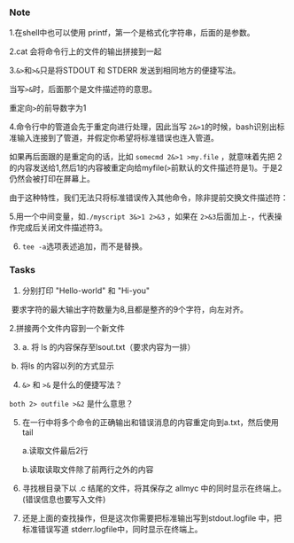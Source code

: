 ### Note

1.在shell中也可以使用 printf，第一个是格式化字符串，后面的是参数。

2.cat 会将命令行上的文件的输出拼接到一起

3.`&>`和`>&`只是将STDOUT 和 STDERR 发送到相同地方的便捷写法。

当写`>&`时，后面那个是文件描述符的意思。

重定向`>`的前导数字为1

4.命令行中的管道会先于重定向进行处理，因此当写 `2&>1`的时候，bash识别出标准输入连接到了管道，并假定你希望将标准错误也连入管道。

如果再后面跟的是重定向的话，比如 `somecmd 2&>1 >my.file` ，就意味着先把 2的内容发送给1,然后1的内容被重定向给myfile(`>`前默认的文件描述符是1)。于是2仍然会被打印在屏幕上。

由于这种特性，我们无法只将标准错误传入其他命令，除非提前交换文件描述符：

5.用一个中间变量，如`./myscript 3&>1 2>&3` ，如果在 `2>&3`后面加上`-`，代表操作完成后关闭文件描述符3。

6. `tee -a`选项表述追加，而不是替换。



### Tasks

1. 分别打印  "Hello-world" 和 "Hi-you" 

​	要求字符的最大输出字符数量为8,且都是整齐的9个字符，向左对齐。

   2.拼接两个文件内容到一个新文件

3. a. 将 ls 的内容保存至lsout.txt（要求内容为一排）

​	b. 将ls 的内容以列的方式显示

4. `&>` 和 `>&` 是什么的便捷写法？

`both 2> outfile >&2` 是什么意思？

5. 在一行中将多个命令的正确输出和错误消息的内容重定向到a.txt，然后使用 tail 

   a.读取文件最后2行

   b.读取读取文件除了前两行之外的内容

6. 寻找根目录下以 .c 结尾的文件，将其保存之 allmyc 中的同时显示在终端上。(错误信息也要写入文件)

7. 还是上面的查找操作，但是这次你需要把标准输出写到stdout.logfile 中，把标准错误写道 stderr.logfile中，同时显示在终端上。
